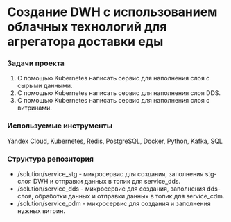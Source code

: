 # Создание DWH с использованием облачных технологий для агрегатора доставки еды

### Задачи проекта
1. С помощью Kubernetes написать сервис для наполнения слоя с сырыми данными.
2. С помощью Kubernetes написать сервис для наполнения слоя DDS.
3. С помощью Kubernetes написать сервис для наполнения слоя с витринами.

### Используемые инструменты

Yandex Cloud, Kubernetes, Redis, PostgreSQL, Docker, Python, Kafka, SQL

### Структура репозитория

- /solution/service_stg - микросервис для создания, заполнения stg-слоя DWH и отправки данных в топик для service_dds.
- /solution/service_dds - микросервис для создания, заполнения dds-слоя, обработки данных и отправки данных в топик для service_cdm.
- /solution/service_cdm - микросервис для создания и заполнения нужных витрин.